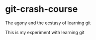 git-crash-course
================

The agony and the ecstasy of learning git

This is my experiment with learning git
